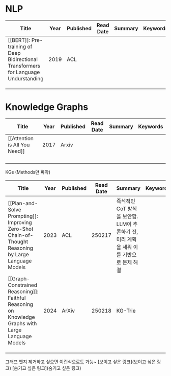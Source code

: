 # NLP

| **Title**                                                                            | **Year** | **Published** | **Read Date** | **Summary** | **Keywords** |
| ------------------------------------------------------------------------------------ | -------- | ------------- | ------------- | ----------- | ------------ |
| [[BERT]]: Pre-training of Deep Bidirectional Transformers for Language Undurstanding | 2019     | ACL           |               |             |              |
|                                                                                      |          |               |               |             |              |
|                                                                                      |          |               |               |             |              |
|                                                                                      |          |               |               |             |              |

# Knowledge Graphs

| **Title**                     | **Year** | **Published** | **Read Date** | **Summary** | **Keywords** |
| ----------------------------- | -------- | ------------- | ------------- | ----------- | ------------ |
| [[Attention is All You Need]] | 2017     | Arxiv         |               |             |              |
|                               |          |               |               |             |              |
|                               |          |               |               |             |              |
|                               |          |               |               |             |              |
|                               |          |               |               |             |              |


KGs (Methods만 파악)

| **Title**                                                                                             | **Year** | **Published** | **Read Date** | **Summary**                                            | **Keywords** |
| ----------------------------------------------------------------------------------------------------- | -------- | ------------- | ------------- | ------------------------------------------------------ | ------------ |
| [[Plan-and-Solve Prompting]]: Improving Zero-Shot Chain-of-Thought Reasoning by Large Language Models | 2023     | ACL           | 250217        | 즉석적인 CoT 방식을 보안함. LLM이 추론하기 전, 미리 계획을 세워 이를 기반으로 문제 해결 |              |
| [[Graph-Constrained Reasoning]]: Faithful Reasoning on Knowledge Graphs with Large Language Models    | 2024     | ArXiv         | 250218        | KG-Trie                                                |              |
|                                                                                                       |          |               |               |                                                        |              |
|                                                                                                       |          |               |               |                                                        |              |
|                                                                                                       |          |               |               |                                                        |              |


그래프 엣지 제거하고 싶으면 이런식으로도 가능~
[보이고 싶은 링크](보이고 싶은 링크)
[숨기고 싶은 링크](숨기고 싶은 링크)
